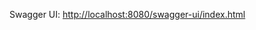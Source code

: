 Swagger UI: [http://localhost:8080/swagger-ui/index.html](http://localhost:8080/swagger-ui/index.html)
